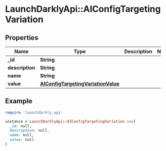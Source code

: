 # LaunchDarklyApi::AIConfigTargetingVariation

## Properties

| Name | Type | Description | Notes |
| ---- | ---- | ----------- | ----- |
| **_id** | **String** |  |  |
| **description** | **String** |  |  |
| **name** | **String** |  |  |
| **value** | [**AIConfigTargetingVariationValue**](AIConfigTargetingVariationValue.md) |  |  |

## Example

```ruby
require 'launchdarkly_api'

instance = LaunchDarklyApi::AIConfigTargetingVariation.new(
  _id: null,
  description: null,
  name: null,
  value: null
)
```

